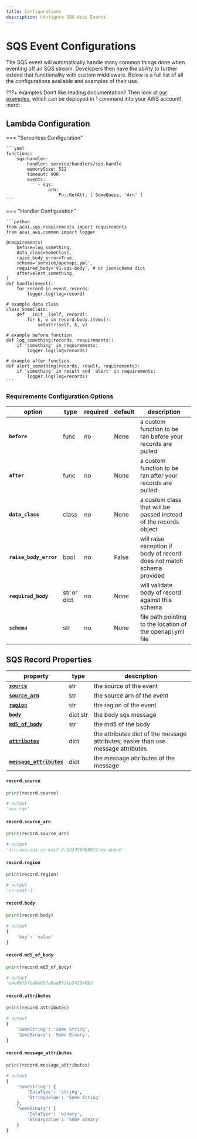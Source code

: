 ```yaml
---
title: Configurations
description: Configure SQS Acai Events
---
```


# SQS Event Configurations

The SQS event will automatically handle many common things done when eventing off an SQS stream. Developers 
then have the ability to further extend that functionality with custom middleware. Below is a full list of all the 
configurations available and examples of their use.

???+ examples
    Don't like reading documentation? Then look at 
    [our examples,](https://github.com/syngenta/acai-python-docs/blob/main/examples/sqs) which can be deployed in 1 
    command into your AWS account! :nerd:

## Lambda Configuration

=== "Serverless Configuration"

    ```yaml
    functions:
        sqs-handler:
            handler: service/handlers/sqs.handle
            memorySize: 512
            timeout: 900
            events:
                - sqs:
                    arn:
                        Fn::GetAtt: [ SomeQueue, 'Arn' ]
    ```

=== "Handler Configuration"

    ```python
    from acai.sqs.requirements import requirements
    from acai_aws.common import logger

    @requirements(
        before=log_something,
        data_class=SomeClass,
        raise_body_error=True,
        schema='service/openapi.yml',
        required_body='v1-sqs-body', # or jsonschema dict
        after=alert_something,
    )
    def handle(event):
        for record in event.records:
            logger.log(log=record)

    # example data class
    class SomeClass:
        def __init__(self, record):
            for k, v in record.body.items():
                setattr(self, k, v)

    # example before function
    def log_something(records, requirements):
        if 'something' in requirements:
            logger.log(log=records) 

    # example after function
    def alert_something(records, result, requirements):
        if 'something' in result and 'alert' in requirements:
            logger.log(log=records)
    ```

### Requirements Configuration Options

| option                 | type        | required | default | description                                                           |
|------------------------|-------------|----------|---------|-----------------------------------------------------------------------|
| **`before`**           | func        | no       | None    | a custom function to be ran before your records are pulled            |
| **`after`**            | func        | no       | None    | a custom function to be ran after your records are pulled             |
| **`data_class`**       | class       | no       | None    | a custom class that will be passed instead of the records object      |
| **`raise_body_error`** | bool        | no       | False   | will raise exception if body of record does not match schema provided |
| **`required_body`**    | str or dict | no       | None    | will validate body of record against this schema                      |
| **`schema`**           | str         | no       | None    | file path pointing to the location of the openapi.yml file            |

## SQS Record Properties

| property                                                                                          | type     | description                                                                       |
|---------------------------------------------------------------------------------------------------|----------|-----------------------------------------------------------------------------------|
| **[`source`](/acai-python-docs/sqs/configuration-details/#recordsource)**                         | str      | the source of the event                                                           |
| **[`source_arn`](/acai-python-docs/sqs/configuration-details/#recordsource_arn)**                 | str      | the source arn of the event                                                       |
| **[`region`](/acai-python-docs/sqs/configuration-details/#recordregion)**                         | str      | the region of the event                                                           |
| **[`body`](/acai-python-docs/sqs/configuration-details/#recordbody)**                             | dict,str | the body sqs message                                                              |
| **[`md5_of_body`](/acai-python-docs/sqs/configuration-details/#recordmd5_of_body)**               | str      | the md5 of the body                                                               |
| **[`attributes`](/acai-python-docs/sqs/configuration-details/#recordattributes)**                 | dict     | the attributes dict of the message attributes; easier than use message attributes |
| **[`message_attributes`](/acai-python-docs/sqs/configuration-details/#recordmessage_attributes)** | dict     | the message attributes of the message                                             |

#### `record.source`

```python
print(record.source)

# output
'aws:sqs'
```

#### `record.source_arn`

```python
print(record.source_arn)

# output
'arn:aws:sqs:us-east-2:123456789012:my-queue'
```

#### `record.region`

```python
print(record.region)

# output
'us-east-1'
```

#### `record.body`

```python
print(record.body)

# output
{
    'key': 'value'
}
```

#### `record.md5_of_body`

```python
print(record.md5_of_body)

# output
'e4e68fb7bd0e697a0ae8f1bb342846b3'
```

#### `record.attributes`

```python
print(record.attributes)

# output
{
    'SomeString': 'Some String',
    'SomeBinary': 'Some Binary',
}
```

#### `record.message_attributes`

```python
print(record.message_attributes)

# output
{
    'SomeString': {
        'DataType': 'string',
        'StringValue': 'Some String'
    },
    'SomeBinary': {
        'DataType': 'binary',
        'BinaryValue': 'Some Binary'
    }
}
```
